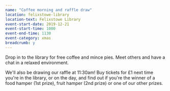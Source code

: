 ```yaml
---
name: "Coffee morning and raffle draw"
location: felixstowe-library
location-text: Felixstowe Library
event-start-date: 2019-12-21
event-start-time: 1000
event-end-time: 1130
event-category: xmas
breadcrumb: y
---
```


Drop in to the library for free coffee and mince pies. Meet others and have a chat in a relaxed environment.

We'll also be drawing our raffle at 11:30am! Buy tickets for £1 next time you're in the library, or on the day, and find out if you're the winner of a food hamper (1st prize), fruit hamper (2nd prize) or one of our other prizes.
